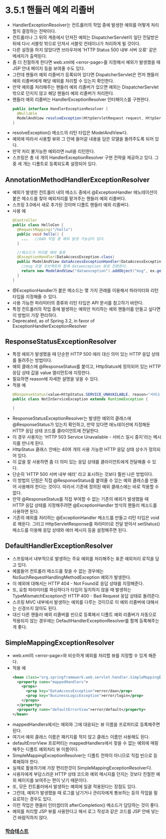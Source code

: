 # 3.5.1 핸들러 예외 리졸버
- HandlerExceptionResolver는 컨트롤러의 작업 중에 발생한 예외를 어떻게 처리할지 결정하는 전략이다.
- 컨트롤러나 그 뒤의 계층에서 던져진 예외는 DispatcherServlet이 일단 전달받은 뒤에 다시 서블릿 밖으로 던져서
  서블릿 컨테이너가 처리하게 될 것이다.
- 다른 설정을 하지 않았다면 브라우저에 'HTTP Status 500 내부 서버 오류' 같은 메세지가 출력된다.
- 좀 더 친절하게 한다면 web.xml에 \<error-page>를 지정해서 예외가 발생했을 때 JSP 안내 페이지 등을 보여줄 수도 있다.
- 그런데 핸들러 예외 리졸버가 등록되어 있다면 DispatcherServlet은 먼저 핸들러 예외 리졸버에게 해당 예외를 처리할 수 있는지 확인한다.
- 만약 예외를 처리해주는 핸들러 예외 리졸버가 있으면 예외는 DispatcherServlet 밖으로 던지지 않고 해당 핸들러 예외 리졸버가 처리한다.
- 핸들러 예외 리졸버는 HandlerExceptionResolver 인터페이스를 구현한다.
  ```java
  public interface HandlerExceptionResolver {
    @Nullable
    ModelAndView resolveException(HttpServletRequest request, HttpServletResponse response, @Nullable Object handler, Exception ex);
  }
  ```
- resolveException() 메소드의 리턴 타입은 ModelAndView다.
- 예외에 따라서 사용할 뷰와 그 안에 들어갈 내용을 담은 모델을 돌려주도록 되어 있다.
- 만약 처리 불가능한 예외라면 null을 리턴한다.
- 스프링은 총 네 개의 HandlerExceptionResolver 구현 전략을 제공하고 있다. 그 중 세 개는 디폴트로 등록되도록 설정되어 있다.

## AnnotationMethodHandlerExceptionResolver
- 예외가 발생한 컨트롤러 내의 메소드 중에서 @ExceptionHandler 애노테이션이 붙은 메소드를 찾아 예외처리를 맡겨주는 핸들러 예외 리졸버다.
- 스프링 3.0에서 새로 추가된 것이며 디폴트 핸들러 예외 리졸버다.
- 사용 예
  ```java
  @Controller
  public class HelloCon {
    @RequestMapping("/hello")
    public void hello() {
      ...   //DAO 작업 중 예외 발생 가능성이 있다.
    }
  
    //메소드가 처리할 예외 종류
    @ExceptionHandler(DataAccessException.class)
    public ModelAndView dataAccessExceptionHandler(DataAccessExceptino ex) {
      //msg 모델 오브젝트와 함께 dataexception 뷰로 전환한다.
      return new ModelAndView("dataexception").addObject("msg", ex.getMessage());
    }
  }
  ```
- @ExceptionHandler가 붙은 메소드는 몇 가지 관례를 이용해서 파라미터와 리턴 타입을 지정해줄 수 있다.
- 사용 가능한 파라미터의 종류와 리턴 타입은 API 문서를 참고하기 바란다.
- 특정 컨트롤러의 작업 중에 발생하는 예외만 처리하는 예외 핸들러를 만들고 싶다면 이 방법이 가장 편리하다.
- Deprecated, as of Spring 3.2, in favor of ExceptionHandlerExceptionResolver

## ResponseStatusExceptionResolver
- 특정 예외가 발생했을 때 단순한 HTTP 500 에러 대신 의미 있는 HTTP 응답 상태를 돌려주는 방법이다.
- 예외 클래스에 @ResponseStatus를 붙이고, HttpStatus에 정의되어 있는 HTTP 응답 상태 값을 value 엘리먼트에 지정한다.
- 필요하면 reason에 자세한 설명을 넣을 수 있다.
- 적용 예
  ```java
  @ResponseStatus(value=HttpStatus.SERVICE_UNAVAILABLE, reason="서비스 일시 중지")
  public class NotInServiceException extends RuntimeException {
  
  }
  ```
- ResponseStatusExceptionResolver는 발생한 예외의 클래스에 @ResponseStatus가 있는지 확인하고,
  만약 있다면 애노테이션에 지정해둔 HTTP 응답 상태 코드를 클라이언트에 전달한다.
- 이 경우 사용자는 'HTTP 503 Service Unavailable - 서비스 일시 중지'라는 메시지를 만나게 된다.
- HttpStatus 클래스 안에는 40여 개의 사용 가능한 HTTP 응답 상태 상수가 정의되어 있다.
- 이 값을 잘 사용하면 좀 더 의미 있는 응답 상태를 클라이언트에게 전달해줄 수 있다.
- 단순히 'HTTP 500 서버 내부 에러' 라고 표시하는 것보다 훨씬 나은 방법이다.
- 이 방법의 단점은 직접 @ResponseStatus를 붙여줄 수 있는 예외 클래스를 만들어 사용해야 한다는 것이다.
  따라서 기존에 정의된 예외 클래스에는 바로 적용할 수 없다.
- 만약 @ResponseStatus를 직접 부여할 수 없는 기존의 예외가 발생했을 때 HTTP 응답 상태를 지정해주려면
  @ExceptionHandler 방식의 핸들러 메소드를 사용하면 된다.
- 기존의 예외를 처리하는 @ExceptionHandler 메소드를 만들고 리턴 타입은 void로 해둔다.
  그리고 HttpServletResponse를 파라미터로 전달 받아서 setStatus() 메소드를 이용해 응답 상태와 에러 메시지 등을 설정해주면 된다.

## DefaultHandlerExceptionResolver
- 스프링에서 내부적으로 발생하는 주요 예외를 처리해주는 표준 예외처리 로직을 담고 있다.
- 예를들어 컨트롤러 메소드를 찾을 수 없는 경우에는 NoSuchRequestHandlingMethodException 예외가 발생한다.
- 이 예외에 대해서는 HTTP 404 - Not Found로 응답 상태를 지정해준다.
- 또, 요청 파라미터를 파싱하다가 타입이 일치하지 않을 때 발생하는 TypeMismatchException은 HTTP 400 - Bad Request 응답 상태로 돌려준다.
- 스프링 MVC 내부에서 발생하는 예외를 다루는 것이므로 이 예외 리졸버에 대해서는 신경쓰지 않아도 된다.
- 대신 다른 핸들러 예외 리졸버를 빈으로 등록해서 디폴트 예외 리졸버가 자동으로 적용되지 않는 경우에는 DefaultHandlerExceptionResolver를 함께 등록해주는게 좋다.

## SimpleMappingExceptionResolver
- web.xml의 \<error-page>와 비슷하게 예외를 처리할 뷰를 지정할 수 있게 해준다.
- 적용 예
  ```xml
  <bean class="org.springframework.web.servlet.handler.SimpleMappingExceptionResolver">
    <property name="mappedHandlers">
      <props>
        <prop key="DataAccessException">error/dao</prop>
        <prop key="BusinessLogicException">error/login</prop>
      </props>
    </property>
    <property name="defaultErrorView">error/default</property>
  </bean>
  ```
- mappedHandlers에서는 예외와 그에 대응되는 뷰 이름을 프로퍼티로 등록해주면된다.
- 여기서 예외 클래스 이름은 패키지를 적지 않고 클래스 이름만 사용해도 된다.
- defaultErrorView 프로퍼티는 mappedHandlers에서 찾을 수 없는 예외에 매핑해주는 디폴트 예외처리 뷰 이름이다.
- SimpleMappingExceptionResolver는 디폴트 전략이 아니므로 직접 빈으로 등록해줘야 한다.
- 실제로 활용하기에 가장 편리한것이 SimpleMappingExceptionResolver다.
- 사용자에게 부담스러운 HTTP 상태 코드와 예외 메시지를 던지는 것보다 친절한 예외 페이지를 보여주는 편이 낫기 때문이다.
- 또, 모든 컨트롤러에서 발생하는 예외에 일괄 적용된다는 장점도 있다.
- 그런데, 예외가 발생했을 때 로그를 남기거나 관리자에게 통보하는 등의 작업을 필요로하는 경우도 있다.
- 이런 작업은 핸들러 인터셉터의 afterCompletion() 메소드가 담당하는 것이 좋다.
- 예외를 처리할 JSP 뷰를 사용한다고 해서 로그 작성과 같은 코드를 JSP 안에 넣는건 바람직하지 않다.

### [학습테스트](/src/main/java/com/hello2/controller/Hello2Controller.java)